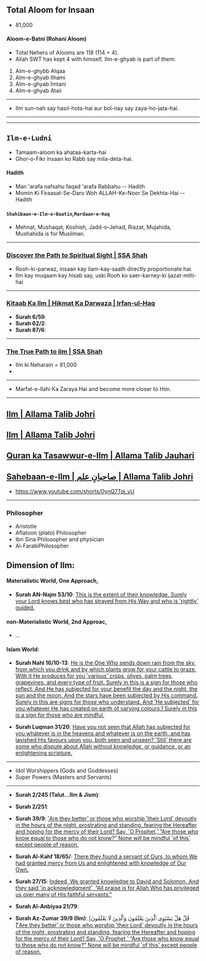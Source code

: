 ## Total Aloom for Insaan
* 81,000

#### Aloom-e-Batni (Rohani Aloom) 
* Total Nehers of Alooms are 118 (114 + 4).
* Allah SWT has kept 4 with himself. Ilm-e-ghyab is part of them:
1. Alm-e-ghybb Alqaa
2. Alm-e-ghyab Ilhami
3. Alm-e-ghyab Imtani
4. Alm-e-ghyab Ataii
  
***

* Ilm sun-nah say hasil-hota-hai aur bol-nay say zaya-ho-jata-hai.

***

***

## `Ilm-e-Ludni`
* Tamaam-aloom ka ahataa-karta-hai
* Ghor-o-Fikr insaan ko Rabb say mila-deta-hai.

#### Hadith
* Man 'arafa nafsahu faqad 'arafa Rabbahu -- Hadith
* Momin Ki Firaasat-Se-Daro Woh ALLAH-Ke-Noor Se Dekhta-Hai -- Hadith
   
#### `Shahibaan-e-Ilm-o-Baatin`,`Mardaan-e-Haq`
* Mehnat, Mushaqat, Koshish, Jadd-o-Jehad, Riazat, Mujahida, Mushahida is for Musilman.

***

### [Discover the Path to Spiritual Sight | SSA Shah](https://www.youtube.com/watch?v=_SuWE_YLboo)
* Rooh-ki-parwaz, insaan kay ilam-kay-saath directly proportionate hai.
* Ilm kay muqaam kay hisab say, uski Rooh ko saer-karney-ki ijazat-milti-hai

***

### [Kitaab Ka Ilm | Hikmat Ka Darwaza | Irfan-ul-Haq](https://www.youtube.com/watch?v=dQNHBEvQgps)

* __Surah 6/59__: [](https://quranwbw.com/6/59-60)
* __Surah 62/2__: [](https://quranwbw.com/62/2)
* __Surah 87/6__: [](https://quranwbw.com/87/6)

***

### [The True Path to ilm | SSA Shah](https://www.youtube.com/watch?v=8rawRMsJJGI)
* Ilm ki Neharain = 81,000
* 

***

* Marfat-e-Ilahi Ka Zaraya Hai and become more closer to Him.

***

## [Ilm | Allama Talib Johri](https://www.youtube.com/shorts/WCtSZUH_X_U)
## [Ilm | Allama Talib Johri‬](https://www.youtube.com/watch?v=RlI7hhcuh5w)
## [Quran ka Tasawwur-e-Ilm | Allama Talib Jauhari](https://www.youtube.com/watch?v=GzXKf28EShE)
## [Sahebaan-e-Ilm | صاحبانِ علم | Allama Talib Johri](https://www.youtube.com/watch?v=Gwi1zR6m3UM)
* https://www.youtube.com/shorts/0ynQ7Tqj_yU

***

### Philosopher
* Aristotle
* Aflatoon (plato) Philosopher
* Ibn Sina Philosopher and physician
* Al-FarabiPhilosopher

## Dimension of Ilm:

#### Materialistic World, One Approach, 
* __Surah AN-Najm 53/10__: [This is the extent of their knowledge. Surely your Lord knows best who has strayed from His Way and who is ˹rightly˺ guided.](https://quranwbw.com/53/30)
#### non-Materialistic World, 2nd Approac,
* ...
#### Islam World:
* __Surah Nahl 16/10-13__: [He is the One Who sends down rain from the sky, from which you drink and by which plants grow for your cattle to graze. With it He produces for you ˹various˺ crops, olives, palm trees, grapevines, and every type of fruit. Surely in this is a sign for those who reflect. And He has subjected for your benefit the day and the night, the sun and the moon. And the stars have been subjected by His command. Surely in this are signs for those who understand. And ˹He subjected˺ for you whatever He has created on earth of varying colours.1 Surely in this is a sign for those who are mindful.](https://quranwbw.com/16/10-11)

* __Surah Luqman 31/20__: [Have you not seen that Allah has subjected for you whatever is in the heavens and whatever is on the earth, and has lavished His favours upon you, both seen and unseen? ˹Still˺ there are some who dispute about Allah without knowledge, or guidance, or an enlightening scripture.
](https://quranwbw.com/31/20)

***

* Idol Worshippers (Gods and Goddesses)
* Super Powers (Masters and Servants)

*** 

* __Surah 2/245 (Talut...Ilm & Jism)__:[](https://quran.com/2/247)
* __Surah 2/251__: [](https://quranwbw.com/2/251)

* __Surah 39/9__: [˹Are they better˺ or those who worship ˹their Lord˺ devoutly in the hours of the night, prostrating and standing, fearing the Hereafter and hoping for the mercy of their Lord? Say, ˹O Prophet,˺ “Are those who know equal to those who do not know?” None will be mindful ˹of this˺ except people of reason.]()

* __Surah Al-Kahf 18/65/__: [There they found a servant of Ours, to whom We had granted mercy from Us and enlightened with knowledge of Our Own.](quran.com/18/65)

* __Surah 27/15__: [Indeed, We granted knowledge to David and Solomon. And they said ˹in acknowledgment˺, “All praise is for Allah Who has privileged us over many of His faithful servants.”](https://quran.com/27/15)

* __Surah Al-Anbiyaa 21/79__: [](https://quranwbw.com/21/79)

* __Surah Az-Zumar 39/9 (Ilm)__: [قُلْ هَلْ يَسْتَوِى ٱلَّذِينَ يَعْلَمُونَ وَٱلَّذِينَ لَا يَعْلَمُونَ ۗ][˹Are they better˺ or those who worship ˹their Lord˺ devoutly in the hours of the night, prostrating and standing, fearing the Hereafter and hoping for the mercy of their Lord? Say, ˹O Prophet,˺ “Are those who know equal to those who do not know?” None will be mindful ˹of this˺ except people of reason.](https://quranwbw.com/39/9)
